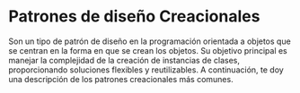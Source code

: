 
# Patrones de diseño Creacionales

Son un tipo de patrón de diseño en la programación orientada a objetos que se centran en la forma en que se crean los objetos. Su objetivo principal es manejar la complejidad de la creación de instancias de clases, proporcionando soluciones flexibles y reutilizables. A continuación, te doy una descripción de los patrones creacionales más comunes.
